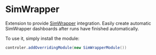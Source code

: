 # SimWrapper

Extension to provide [SimWrapper](https://simwrapper.github.io/) integration. Easily create automatic SimWrapper dashboards
after runs have finished automatically.

To use it, simply install the module:

```java
controler.addOverridingModule(new SimWrapperModule())
```